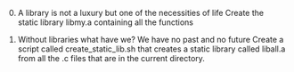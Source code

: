 0. A library is not a luxury but one of the necessities of life
Create the static library libmy.a containing all the functions

1. Without libraries what have we? We have no past and no future
Create a script called create_static_lib.sh that creates a static library called liball.a from all the .c files that are in the current directory.
